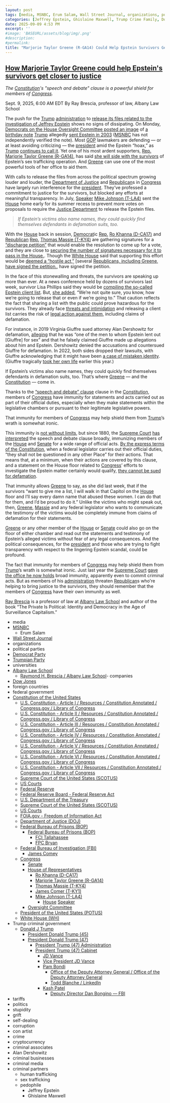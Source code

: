 ```yaml
---
layout: post
tags: [media, MSNBC, Erum Salam, Wall Street Journal, organizations, political parties, Democrat Party, Trumpian Party, universities, Albany Law School, Raymond H. Brescia / Albany Law School- companies, Dow Jones, foreign countries, federal government, Constitution of the United States, U.S. Constitution - Article I / Resources / Constitution Annotated / Congress.gov / Library of Congress, U.S. Constitution - Article II / Resources / Constitution Annotated / Congress.gov / Library of Congress, U.S. Constitution - Article III / Resources / Constitution Annotated / Congress.gov / Library of Congress, U.S. Constitution - Article IV / Resources / Constitution Annotated / Congress.gov / Library of Congress, U.S. Constitution - Article V / Resources / Constitution Annotated / Congress.gov / Library of Congress, U.S. Constitution - Article VI / Resources / Constitution Annotated / Congress.gov / Library of Congress, U.S. Constitution - Article VII / Resources / Constitution Annotated / Congress.gov / Library of Congress, Supreme Court of the United States (SCOTUS), US Courts, Federal Reserve, Federal Reserve Board - Federal Reserve Act, U.S. Department of the Treasury, Supreme Court of the United States (SCOTUS), US Courts, FOIA.gov - Freedom of Information Act, Department of Justice (DOJ), Federal Bureau of Prisons (BOP), Federal Bureau of Prisons (BOP), FCI Tallahassee, FPC Bryan, Federal Bureau of Investigation (FBI), James Comey, Congress, Senate, House of Representatives, Ro Khanna (D-CA17), Marjorie Taylor Greene (R-GA14), Thomas Massie (T-KY4), James Comer (T-KY1), Mike Johnson (T-LA4), House Speaker, Oversight Committee, President of the United States (POTUS), White House (WH), Trump criminal government, Donald J Trump, President Donald Trump (45), President Donald Trump (47), President Trump (47) Administration, President Trump (47) Cabinet, JD Vance, Vice President JD Vance, Pam Bondi, Office of the Deputy Attorney General / Office of the Deputy Attorney General, Todd Blanche / LinkedIn, Kash Patel, Deputy Director Dan Bongino — FBI, tariffs, politics, stupidity, grift, self-dealing, corruption, con artist, crime, cryptocurrency, criminal associates, Alan Dershowitz, criminal businesses, criminal media, criminal partners, human trafficking, sex trafficking, pedophile, Jeffrey Epstein, Ghislaine Maxwell]
categories: [Jeffrey Epstein, Ghislaine Maxwell, Trump Crime Family, Donald Trump]
date: 2025-09-09 4:53 PM
excerpt: ''
#image: 'BASEURL/assets/blog/img/.png'
#description:
#permalink:
title: "Marjorie Taylor Greene (R-GA14) Could Help Epstein Survivors Get Justice"
---
```



## [How Marjorie Taylor Greene could help Epstein's survivors get closer to justice](https://www.msnbc.com/opinion/msnbc-opinion/marjorie-taylor-greene-epstein-clients-trump-birthday-note-rcna229886)

*The [Constitution](https://constitution.congress.gov/constitution/)'s "speech and debate" clause is a powerful shield for members of [Congress](https://www.congress.gov/).*

Sept. 9, 2025, 6:00 AM EDT
By Ray Brescia, professor of law, Albany Law School

The push for the [Trump](https://www.donaldjtrump.com/) [administration](https://www.whitehouse.gov/administration/) to [release its files related to the investigation of Jeffrey Epstein](https://www.msnbc.com/rachel-maddow-show/maddowblog/doj-reportedly-told-trump-may-name-epstein-files-rcna220630) shows no signs of dissipating. On Monday, [Democrats on the House Oversight Committee posted an image](https://www.msnbc.com/top-stories/latest/epstein-birthday-book-trump-drawing-house-oversight-rcna229846) of [a birthday note](https://www.msnbc.com/rachel-maddow-show/maddowblog/trump-threatens-wsj-new-epstein-report-picture-claim-looks-sketchy-rcna219545) [Trump](https://www.donaldjtrump.com/) allegedly [sent Epstein in 2003](https://www.msnbc.com/top-stories/latest/epstein-trump-wall-street-journal-letter-rcna219501) ([MSNBC](https://www.msnbc.com/) has not independently verified the note). Most [GOP](https://www.gop.com/) lawmakers are defending — or at least avoiding criticizing — the [president](https://www.whitehouse.gov/) amid the Epstein “hoax,” as [Trump](https://www.donaldjtrump.com/) [continues to call it](https://www.pbs.org/newshour/politics/watch-trump-again-calls-epstein-case-a-hoax-as-survivors-demand-accountability). Yet one of his most ardent supporters, [Rep.](https://www.house.gov/) [Marjorie Taylor Greene (R-GA14)](https://greene.house.gov/), has said [she will side with the survivors](https://www.nbcnews.com/politics/politics-news/jeffrey-epstein-files-release-status-congress-bill-victims-trump-rcna229102) of Epstein’s sex trafficking operation. And [Greene](https://greene.house.gov/) can use one of the most powerful tools of her office to aid them.

With calls to release the files from across the political spectrum growing louder and louder, the [Department of Justice](https://www.justice.gov/) and [Republican](https://www.gop.com/)s in [Congress](https://www.congress.gov/) have largely run interference for the [president](https://www.whitehouse.gov/). They’ve professed a commitment to justice for the survivors, but blocked any efforts at meaningful transparency. In July, [Speaker](https://speaker.house.gov/) [Mike Johnson (T-LA4)](https://mikejohnson.house.gov/) sent the [House](https://www.house.gov/) home early for its summer recess to prevent more votes on proposals to require the [Justice Department](https://www.house.gov/) to release the Epstein files.

> *If Epstein’s victims also name names, they could quickly find themselves defendants in defamation suits, too.*

With the [House](https://www.justice.gov/) back in session, [Democrat](https://www.democrats.org/)ic [Rep.](https://www.house.gov/) [Ro Khanna (D-CA17)](https://khanna.house.gov/) and [Republican](https://www.gop.com/) [Rep.](https://www.house.gov/) [Thomas Massie (T-KY4)](https://massie.house.gov/) are gathering signatures for a [“discharge petition”](https://abcnews.go.com/Politics/trump-calls-epstein-files-irrelevant-push-release-gains/story?id=125225706) that would enable the resolution to come up for a vote, and they are close to [securing the number of signatures necessary for it to pass in the House.](https://thehill.com/homenews/house/5487779-epstein-discharge-petition-incoming-democrats/). Though the [White House](https://www.whitehouse.gov/) said that supporting this effort would be [deemed a “hostile act,”](https://www.cnn.com/2025/09/03/politics/transparency-epstein-trump-administration) [several [Republicans, including Greene, have signed the petition.](https://www.newsweek.com/jeffrey-epstein-files-republicans-2123569), have signed the petition.

In the face of this stonewalling and threats, the survivors are speaking up more than ever. At a news conference held by dozens of survivors last week, survivor Lisa Phillips said they would be [compiling the so-called Epstein client list](https://www.nbcwashington.com/news/national-international/trump-[administration](https://www.whitehouse.gov/administration/)-immigration-epstein-congress-september-3-2025-live-updates/3983272/). But, [she added](https://www.snopes.com/fact-check/epstein-survivors-list/), “We’re not quite sure, you know, how we’re going to release that or even if we’re going to.” That caution reflects the fact that sharing a list with the public could prove hazardous for the survivors. They already face [threats and intimidation](https://www.theguardian.com/commentisfree/2025/sep/06/epstein-files-rape-crime-trump) and releasing a client list carries the risk of [legal action against them](https://www.washingtonpost.com/politics/2025/09/03/house-epstein-files-victims-news-conference/), including claims of defamation.

For instance, in 2019 Virginia Giuffre sued attorney Alan Dershowitz for defamation, [alleging](https://www.nbcnews.com/news/us-news/alan-dershowitz-sued-defamation-connected-epstein-sex-abuse-claims-n995271) that he was “one of the men to whom Epstein lent out [Giuffre] for sex” and that he falsely claimed Giuffre made up allegations about him and Epstein. Dershowitz denied the accusations and countersued Giuffre for defamation. In 2022, both sides dropped their lawsuits, with Giuffre acknowledging that it might have been [a case of mistaken identity](https://www.nbcnews.com/news/epstein-victim-drops-lawsuit-lawyer-alan-dershowitz-rcna56250). (Giuffre tragically [took her own life](https://www.npr.org/2025/04/26/g-s1-62856/virginia-giuffre-has-died#:~:text=Virginia%20Giuffre%2C%20who%20accused%20Britain's,Western%20Australia%2C%20her%20publicist%20confirmed.) earlier this year.)

If Epstein’s victims also name names, they could quickly find themselves defendants in defamation suits, too. That’s where [Greene](https://greene.house.gov/) — and the [Constitution](https://constitution.congress.gov/constitution/) — come in.

Thanks to the [“speech and debate” clause](https://www.law.cornell.edu/constitution-conan/article-1/section-6/clause-1/speech-and-debate-privilege) clause in the [Constitution](https://constitution.congress.gov/constitution/), members of [Congress](https://www.congress.gov/) have immunity for statements and acts carried out as part of their official duties, especially when they make statements within the legislative chambers or pursuant to their legitimate legislative powers.

That immunity for members of [Congress](https://www.congress.gov/) may help shield them from [Trump](https://www.donaldjtrump.com/)’s wrath is somewhat ironic.

This immunity is [not without limits](https://www.oyez.org/cases/1971/71-1017), but since 1880, the [Supreme Court](https://www.supremecourt.gov/) [has interpreted](https://tile.loc.gov/storage-services/service/ll/usrep/usrep103/usrep103168/usrep103168.pdf) the speech and debate clause broadly, immunizing members of the [House](https://www.house.gov/) and [Senate](https://www.senate.gov/) for a wide range of official acts. [By the express terms of the Constitution](https://www.law.cornell.edu/constitution-conan/article-1/section-6/clause-1/speech-and-debate-privilege), when a federal legislator carries out their official duties, “they shall not be questioned in any other Place” for their actions. That means that, at a minimum, when their actions are covered by this clause, and a statement on the House floor related to [Congress](https://www.congress.gov/)’ efforts to investigate the Epstein matter certainly would qualify, [they cannot be sued for defamation](https://www.loc.gov/item/usrep443111/).

That immunity allows [Greene](https://greene.house.gov/) to say, as she did last week, that if the survivors “want to give me a list, I will walk in that Capitol on the [House](https://www.house.gov/) floor and I’ll say every damn name that abused these women. I can do that for them, and I’d be proud to do it.” Unlike the victims who might speak out, then, [Greene](https://www.independent.co.uk/news/world/americas/us-politics/marjorie-taylor-greene-epstein-files-clients-name-b2819459.html), [Massie](https://x.com/RepThomasMassie/status/1963385897984168364) and any federal legislator who wants to communicate the testimony of the victims would be completely immune from claims of defamation for their statements.

[Greene](https://greene.house.gov/) or any other member of the [House](https://www.house.gov/) or [Senate](https://www.senate.gov/) could also go on the floor of either chamber and read out the statements and testimony of Epstein’s alleged victims without fear of any legal consequences. And the political consequences, for the [president](https://www.whitehouse.gov/) and those who are trying to fight transparency with respect to the lingering Epstein scandal, could be profound.

The fact that immunity for members of [Congress](https://www.congress.gov/) may help shield them from [Trump](https://www.donaldjtrump.com/)’s wrath is somewhat ironic. Just last year the [Supreme Court](https://www.supremecourt.gov/) [gave the office he now holds](https://www.supremecourt.gov/opinions/23pdf/23-939_e2pg.pdf) broad immunity, apparently even to commit criminal acts. But as members of his [administration](https://www.whitehouse.gov/administration/) threaten [Republican](https://www.gop.com/)s who're helping to bring justice to the survivors, they should remember that the members of [Congress](https://www.congress.gov/) have their own immunity as well.

[Ray Brescia](https://www.albanylaw.edu/faculty/faculty-directory/raymond-brescia) is a professor of law at [Albany Law School](https://www.albanylaw.edu/) and author of the book “The Private Is Political: Identity and Democracy in the Age of Surveillance Capitalism.”


- media
- [MSNBC](https://www.msnbc.com/)
    - Erum Salam
- [Wall Street Journal](https://www.wsj.com/)
- organizations 
- political parties 
- [Democrat Party](https://www.democrats.org/)
- [Trumpian Party](https://www.gop.com/)
- universities
- [Albany Law School](https://www.albanylaw.edu/)
    - [Raymond H. Brescia / Albany Law School](https://www.albanylaw.edu/faculty/faculty-directory/raymond-brescia)- companies 
- [Dow Jones](https://www.dowjones.com/) 
- foreign countries 
- federal government 
- [Constitution of the United States](https://constitution.congress.gov/)
    - [U.S. Constitution - Article I / Resources / Constitution Annotated / Congress.gov / Library of Congress](https://constitution.congress.gov/constitution/article-1/)
    - [U.S. Constitution - Article II / Resources / Constitution Annotated / Congress.gov / Library of Congress](https://constitution.congress.gov/constitution/article-2/)
    - [U.S. Constitution - Article III / Resources / Constitution Annotated / Congress.gov / Library of Congress](https://constitution.congress.gov/constitution/article-3/)
    - [U.S. Constitution - Article IV / Resources / Constitution Annotated / Congress.gov / Library of Congress](https://constitution.congress.gov/constitution/article-4/)
    - [U.S. Constitution - Article V / Resources / Constitution Annotated / Congress.gov / Library of Congress](https://constitution.congress.gov/constitution/article-5/)
    - [U.S. Constitution - Article VI / Resources / Constitution Annotated / Congress.gov / Library of Congress](https://constitution.congress.gov/constitution/article-6/)
    - [U.S. Constitution - Article VII / Resources / Constitution Annotated / Congress.gov / Library of Congress](https://constitution.congress.gov/constitution/article-7/)
    - [Supreme Court of the United States (SCOTUS)](https://www.supremecourt.gov/)
    - [US Courts](https://www.uscourts.gov/)
    - [Federal Reserve](https;//www.federalreserve.gov/)
    - [Federal Reserve Board - Federal Reserve Act](https://www.federalreserve.gov/aboutthefed/fract.htm)
    - [U.S. Department of the Treasury](https://home.treasury.gov/)
    - [Supreme Court of the United States (SCOTUS)](https://www.supremecourt.gov/)
    - [US Courts](https://www.uscourts.gov/)
    - [FOIA.gov - Freedom of Information Act](https://www.foia.gov/)
    - [Department of Justice (DOJ)](https://www.justice.gov/)
    - [Federal Bureau of Prisons (BOP)](https://www.bop.gov/)
        - [Federal Bureau of Prisons (BOP)](https://www.bop.gov/)
            - [FCI Tallahassee](https://www.bop.gov/locations/institutions/tal/)
            - [FPC Bryan](https://www.bop.gov/locations/institutions/bry/)
    - [Federal Bureau of Investigation (FBI)](https://www.fbi.gov/)
        - [James Comey](https://www.fbi.gov/history/directors/james-b-comey)
    - [Congress](https://www.congress.gov/)
        - [Senate](https://www.senate.gov/)
        - [House of Representatives](https://www.house.gov/)
            - [Ro Khanna (D-CA17)](https://khanna.house.gov/)
            - [Marjorie Taylor Greene (R-GA14)](https://greene.house.gov/)
            - [Thomas Massie (T-KY4)](https://massie.house.gov/)
            - [James Comer (T-KY1)](https://comer.house.gov/)
            - [Mike Johnson (T-LA4)](https://mikejohnson.house.gov/)
                - [House](https://www.house.gov/) [Speaker](https://www.speaker.gov/) 
        - [Oversight Committee](https://oversight.house.gov/)
     - [President of the United States (POTUS)](https://www.whitehouse.gov/)
    - [White House (WH)](https://www.whitehouse.gov/)
- Trump criminal government 
    - [Donald J Trump](https://www.donaldjtrump.com/)
        - [President Donald Trump (45)](https://trumpwhitehouse.archives.gov/)
        - [President Donald Trump (47)](https://www.whitehouse.gov/administration/donald-j-trump/)
            - [President Trump (47) Administration](https://www.whitehouse.gov/administration/)
            - [President Trump (47) Cabinet](https://www.whitehouse.gov/administration/the-cabinet/)
                - [JD Vance](https://www.linkedin.com/in/jd-vance-770a9047/)
                - [Vice President JD Vance](https://www.whitehouse.gov/administration/jd-vance/)
                - [Pam Bondi](https://www.justice.gov/ag/staff-profile/meet-attorney-general)
                    - [Office of the Deputy Attorney General / Office of the Deputy Attorney General](https://www.justice.gov/dag)
                    - [Todd Blanche / LinkedIn](https://www.linkedin.com/in/toddblanche/)
                - [Kash Patel](https://www.fbi.gov/about/leadership-and-structure/director-patel)
                    - [Deputy Director Dan Bongino — FBI](https://www.fbi.gov/about/leadership-and-structure/deputy-director-dan-bongino)
- tariffs
- politics
- stupidity
- grift
- self-dealing
- corruption
- con artist 
- crime
- cryptocurrency 
- criminal associates
- Alan Dershowitz
- criminal businesses
- criminal media 
- criminal partners
    - human trafficking 
    - sex trafficking 
    - pedophile 
        - Jeffrey Epstein 
        - Ghislaine Maxwell
